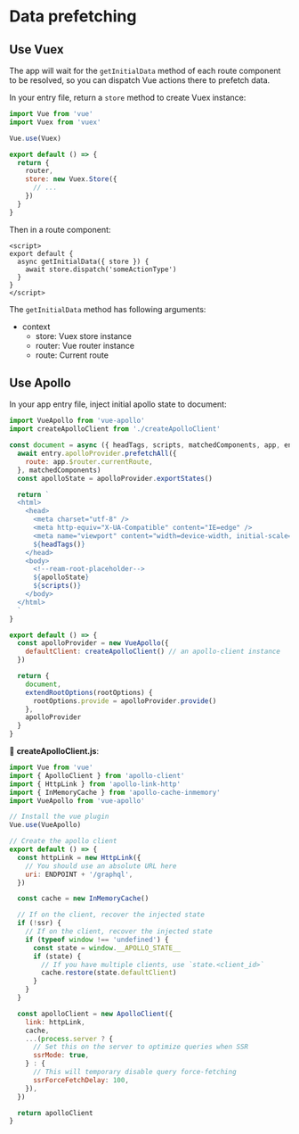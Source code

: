 # Data prefetching

## Use Vuex

The app will wait for the `getInitialData` method of each route component to be resolved, so you can dispatch Vue actions there to prefetch data.

In your entry file, return a `store` method to create Vuex instance:

```js
import Vue from 'vue'
import Vuex from 'vuex'

Vue.use(Vuex)

export default () => {
  return {
    router,
    store: new Vuex.Store({
      // ...
    })
  }
}
```

Then in a route component:

```vue
<script>
export default {
  async getInitialData({ store }) {
    await store.dispatch('someActionType')
  }
}
</script>
```

The `getInitialData` method has following arguments:

- context
  - store: Vuex store instance
  - router: Vue router instance
  - route: Current route

## Use Apollo

In your app entry file, inject initial apollo state to document:

```js
import VueApollo from 'vue-apollo'
import createApolloClient from './createApolloClient'

const document = async ({ headTags, scripts, matchedComponents, app, entry }) => {
  await entry.apolloProvider.prefetchAll({
    route: app.$router.currentRoute,
  }, matchedComponents) 
  const apolloState = apolloProvider.exportStates()

  return `
  <html>
    <head>
      <meta charset="utf-8" />
      <meta http-equiv="X-UA-Compatible" content="IE=edge" />
      <meta name="viewport" content="width=device-width, initial-scale=1, maximum-scale=1, user-scalable=no, minimal-ui" />
      ${headTags()}
    </head>
    <body>
      <!--ream-root-placeholder-->
      ${apolloState}
      ${scripts()}
    </body>
  </html>
  `
}

export default () => {
  const apolloProvider = new VueApollo({
    defaultClient: createApolloClient() // an apollo-client instance
  })

  return {
    document,
    extendRootOptions(rootOptions) {
      rootOptions.provide = apolloProvider.provide()
    },
    apolloProvider
  }
}
```

📝 __createApolloClient.js__:

```js
import Vue from 'vue'
import { ApolloClient } from 'apollo-client'
import { HttpLink } from 'apollo-link-http'
import { InMemoryCache } from 'apollo-cache-inmemory'
import VueApollo from 'vue-apollo'

// Install the vue plugin
Vue.use(VueApollo)

// Create the apollo client
export default () => {
  const httpLink = new HttpLink({
    // You should use an absolute URL here
    uri: ENDPOINT + '/graphql',
  })

  const cache = new InMemoryCache()

  // If on the client, recover the injected state
  if (!ssr) {
    // If on the client, recover the injected state
    if (typeof window !== 'undefined') {
      const state = window.__APOLLO_STATE__
      if (state) {
        // If you have multiple clients, use `state.<client_id>`
        cache.restore(state.defaultClient)
      }
    }
  }

  const apolloClient = new ApolloClient({
    link: httpLink,
    cache,
    ...(process.server ? {
      // Set this on the server to optimize queries when SSR
      ssrMode: true,
    } : {
      // This will temporary disable query force-fetching
      ssrForceFetchDelay: 100,
    }),
  })

  return apolloClient
}
```